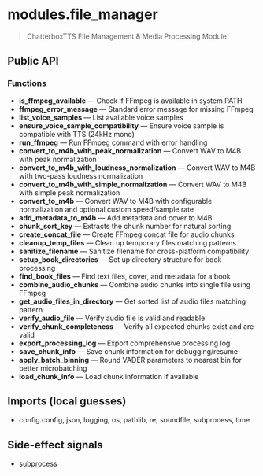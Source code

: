 # modules.file_manager

> ChatterboxTTS File Management & Media Processing Module

## Public API


### Functions
- **is_ffmpeg_available** — Check if FFmpeg is available in system PATH
- **ffmpeg_error_message** — Standard error message for missing FFmpeg
- **list_voice_samples** — List available voice samples
- **ensure_voice_sample_compatibility** — Ensure voice sample is compatible with TTS (24kHz mono)
- **run_ffmpeg** — Run FFmpeg command with error handling
- **convert_to_m4b_with_peak_normalization** — Convert WAV to M4B with peak normalization
- **convert_to_m4b_with_loudness_normalization** — Convert WAV to M4B with two-pass loudness normalization
- **convert_to_m4b_with_simple_normalization** — Convert WAV to M4B with simple peak normalization
- **convert_to_m4b** — Convert WAV to M4B with configurable normalization and optional custom speed/sample rate
- **add_metadata_to_m4b** — Add metadata and cover to M4B
- **chunk_sort_key** — Extracts the chunk number for natural sorting
- **create_concat_file** — Create FFmpeg concat file for audio chunks
- **cleanup_temp_files** — Clean up temporary files matching patterns
- **sanitize_filename** — Sanitize filename for cross-platform compatibility
- **setup_book_directories** — Set up directory structure for book processing
- **find_book_files** — Find text files, cover, and metadata for a book
- **combine_audio_chunks** — Combine audio chunks into single file using FFmpeg
- **get_audio_files_in_directory** — Get sorted list of audio files matching pattern
- **verify_audio_file** — Verify audio file is valid and readable
- **verify_chunk_completeness** — Verify all expected chunks exist and are valid
- **export_processing_log** — Export comprehensive processing log
- **save_chunk_info** — Save chunk information for debugging/resume
- **apply_batch_binning** — Round VADER parameters to nearest bin for better microbatching
- **load_chunk_info** — Load chunk information if available

## Imports (local guesses)
- config.config, json, logging, os, pathlib, re, soundfile, subprocess, time

## Side-effect signals
- subprocess